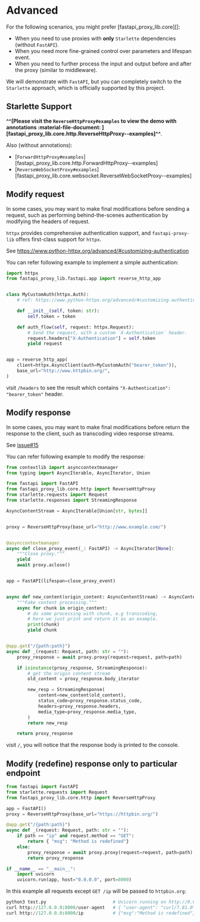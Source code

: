 # Advanced

For the following scenarios, you might prefer [fastapi_proxy_lib.core][]:

- When you need to use proxies with **only** `Starlette` dependencies (without `FastAPI`).
- When you need more fine-grained control over parameters and lifespan event.
- When you need to further process the input and output before and after the proxy (similar to middleware).

We will demonstrate with `FastAPI`,
but you can completely switch to the `Starlette` approach,
which is officially supported by this project.

## Starlette Support

**^^[Please visit the `ReverseHttpProxy#examples` to view the demo with annotations :material-file-document: ][fastapi_proxy_lib.core.http.ReverseHttpProxy--examples]^^**.

Also (without annotations):

- [`ForwardHttpProxy#examples`][fastapi_proxy_lib.core.http.ForwardHttpProxy--examples]
- [`ReverseWebSocketProxy#examples`][fastapi_proxy_lib.core.websocket.ReverseWebSocketProxy--examples]

## Modify request

In some cases, you may want to make final modifications before sending a request, such as performing behind-the-scenes authentication by modifying the headers of request.

`httpx` provides comprehensive authentication support, and `fastapi-proxy-lib` offers first-class support for `httpx`.

See <https://www.python-httpx.org/advanced/#customizing-authentication>

You can refer following example to implement a simple authentication:

```python
import httpx
from fastapi_proxy_lib.fastapi.app import reverse_http_app


class MyCustomAuth(httpx.Auth):
    # ref: https://www.python-httpx.org/advanced/#customizing-authentication

    def __init__(self, token: str):
        self.token = token

    def auth_flow(self, request: httpx.Request):
        # Send the request, with a custom `X-Authentication` header.
        request.headers["X-Authentication"] = self.token
        yield request


app = reverse_http_app(
    client=httpx.AsyncClient(auth=MyCustomAuth("bearer_token")),
    base_url="http://www.httpbin.org/",
)

```

visit `/headers` to see the result which contains `"X-Authentication": "bearer_token"` header.

## Modify response

In some cases, you may want to make final modifications before return the response to the client, such as transcoding video response streams.

See [issue#15](https://github.com/WSH032/fastapi-proxy-lib/issues/15)

You can refer following example to modify the response:

```python
from contextlib import asynccontextmanager
from typing import AsyncIterable, AsyncIterator, Union

from fastapi import FastAPI
from fastapi_proxy_lib.core.http import ReverseHttpProxy
from starlette.requests import Request
from starlette.responses import StreamingResponse

AsyncContentStream = AsyncIterable[Union[str, bytes]]


proxy = ReverseHttpProxy(base_url="http://www.example.com/")


@asynccontextmanager
async def close_proxy_event(_: FastAPI) -> AsyncIterator[None]:
    """Close proxy."""
    yield
    await proxy.aclose()


app = FastAPI(lifespan=close_proxy_event)


async def new_content(origin_content: AsyncContentStream) -> AsyncContentStream:
    """Fake content processing."""
    async for chunk in origin_content:
        # do some processing with chunk, e.g transcoding,
        # here we just print and return it as an example.
        print(chunk)
        yield chunk


@app.get("/{path:path}")
async def _(request: Request, path: str = ""):
    proxy_response = await proxy.proxy(request=request, path=path)

    if isinstance(proxy_response, StreamingResponse):
        # get the origin content stream
        old_content = proxy_response.body_iterator

        new_resp = StreamingResponse(
            content=new_content(old_content),
            status_code=proxy_response.status_code,
            headers=proxy_response.headers,
            media_type=proxy_response.media_type,
        )
        return new_resp

    return proxy_response

```

visit `/`, you will notice that the response body is printed to the console.


## Modify (redefine) response only to particular endpoint

```python
from fastapi import FastAPI
from starlette.requests import Request
from fastapi_proxy_lib.core.http import ReverseHttpProxy

app = FastAPI()
proxy = ReverseHttpProxy(base_url="https://httpbin.org/")

@app.get("/{path:path}")
async def _(request: Request, path: str = ""):
    if path == "ip" and request.method == "GET":
        return { "msg": "Method is redefined"}
    else:
        proxy_response = await proxy.proxy(request=request, path=path)
        return proxy_response

if __name__ == "__main__":
    import uvicorn
    uvicorn.run(app, host="0.0.0.0", port=8000)
```

In this example all requests except `GET /ip` will be passed to `httpbin.org`:

```python
python3 test.py                         # Uvicorn running on http://0.0.0.0:8000
curl http://127.0.0.0:8000/user-agent   # { "user-agent": "curl/7.81.0" }
curl http://127.0.0.0:8000/ip           # {"msg":"Method is redefined"}
```
